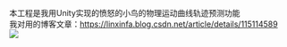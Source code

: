 本工程是我用Unity实现的愤怒的小鸟的物理运动曲线轨迹预测功能  
我对用的博客文章：https://linxinfa.blog.csdn.net/article/details/115114589  
![](https://img-blog.csdnimg.cn/20210323150922558.gif)

